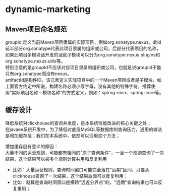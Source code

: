 # dynamic-marketing

## Maven项目命名规范
groupId:定义当前Maven项目隶属的实际项目，例如org.sonatype.nexus，此id前半部分org.sonatype代表此项目隶属的组织或公司，后部分代表项目的名称，如果此项目多模块话开发的话就子模块可以分为org.sonatype.nexus.plugins和org.sonatype.nexus.utils等。  
特别注意的是groupId不应该对应项目隶属的组织或公司，也就是说groupId不能只有org.sonatype而没有nexus。  
artifactId是构件ID，该元素定义实际项目中的一个Maven项目或者是子模块，如上面官方约定中所说，构建名称必须小写字母，没有其他的特殊字符，推荐使用“实际项目名称－模块名称”的方式定义，例如：spirng-mvn、spring-core等。

## 缓存设计
降低系统对clickhouse的查询并发度，是本系统性能改进的核心关键之处；  
在javaee系统开发中，为了降低对底层MySQL等数据库的查询压力，通用的做法是增加缓存层；我们在本系统中，依然可以沿用这个方法；

增加缓存层有意义的原因：  
大量不同的运营规则，可能都有相同的"原子查询条件"，一旦一个规则查询了一次结果，这个结果可以被多个规则计算共用和反复利用  
* 比如：大量运营规则，查询时间窗口可能完全落在"远期"区间，只要从clickhouse查询了一次结果，这个结果后面可以反复利用；
* 比如：就算是查询时间窗口是横跨"远近分界点"的，"远期"查询结果也可以反复重用；